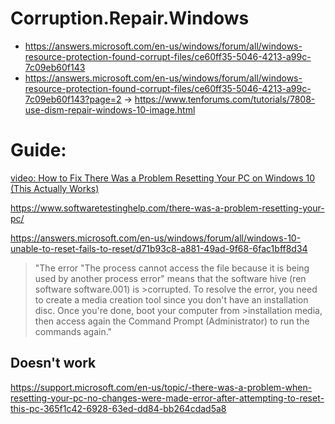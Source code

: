 # Corruption.Repair.Windows
- https://answers.microsoft.com/en-us/windows/forum/all/windows-resource-protection-found-corrupt-files/ce60ff35-5046-4213-a99c-7c09eb60f143
- https://answers.microsoft.com/en-us/windows/forum/all/windows-resource-protection-found-corrupt-files/ce60ff35-5046-4213-a99c-7c09eb60f143?page=2
-> https://www.tenforums.com/tutorials/7808-use-dism-repair-windows-10-image.html

# Guide:
[video: How to Fix There Was a Problem Resetting Your PC on Windows 10 (This Actually Works)](https://youtu.be/yASiAZM8wZE)

https://www.softwaretestinghelp.com/there-was-a-problem-resetting-your-pc/

https://answers.microsoft.com/en-us/windows/forum/all/windows-10-unable-to-reset-fails-to-reset/d71b93c8-a881-49ad-9f68-6fac1bff8d34
>"The error "The process cannot access the file because it is being used by another process error" means that the software hive (ren software software.001) is >corrupted. To resolve the error, you need to create a media creation tool since you don't have an installation disc. Once you're done, boot your computer from >installation media, then access again the Command Prompt (Administrator) to run the commands again."

## Doesn't work
https://support.microsoft.com/en-us/topic/-there-was-a-problem-when-resetting-your-pc-no-changes-were-made-error-after-attempting-to-reset-this-pc-365f1c42-6928-63ed-dd84-bb264cdad5a8
